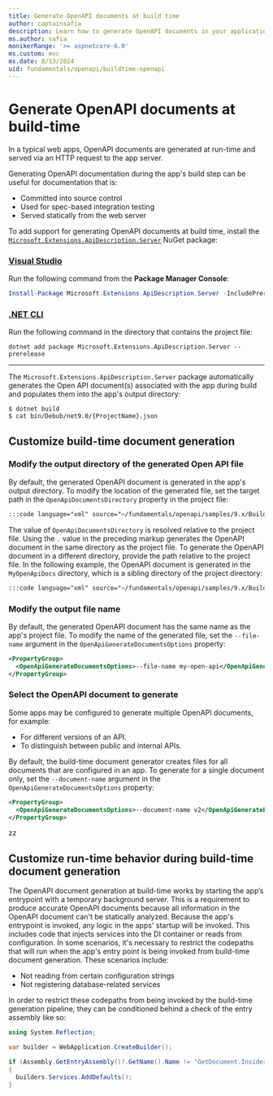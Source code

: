 ```yaml
---
title: Generate OpenAPI documents at build time
author: captainsafia
description: Learn how to generate OpenAPI documents in your application's build step
ms.author: safia
monikerRange: '>= aspnetcore-6.0'
ms.custom: mvc
ms.date: 8/13/2024
uid: fundamentals/openapi/buildtime-openapi
---
```

<!-- backup writer.sms.author: tdykstra and rick-anderson -->

# Generate OpenAPI documents at build-time

In a typical web apps, OpenAPI documents are generated at run-time and served via an HTTP request to the app server.

Generating OpenAPI documentation during the app's build step can be useful for documentation that is:

- Committed into source control
- Used for spec-based integration testing
- Served statically from the web server

To add support for generating OpenAPI documents at build time, install the [`Microsoft.Extensions.ApiDescription.Server`](https://www.nuget.org/packages/Microsoft.Extensions.ApiDescription.Server) NuGet package:

### [Visual Studio](#tab/visual-studio)

Run the following command from the **Package Manager Console**:

 ```powershell
 Install-Package Microsoft.Extensions.ApiDescription.Server -IncludePrerelease
```

### [.NET CLI](#tab/net-cli)

Run the following command in the directory that contains the project file:

```dotnetcli
dotnet add package Microsoft.Extensions.ApiDescription.Server --prerelease
```

---

The `Microsoft.Extensions.ApiDescription.Server` package automatically generates the Open API document(s) associated with the app during build and populates them into the app's output directory:

```cli
$ dotnet build
$ cat bin/Debub/net9.0/{ProjectName}.json
```

## Customize build-time document generation

### Modify the output directory of the generated Open API file

By default, the generated OpenAPI document is generated in the app's output directory. To modify the location of the generated file, set the target path in the `OpenApiDocumentsDirectory` property in the project file:

<!-- Original had
   <OpenApiDocumentsDirectory>./</OpenApiDocumentsDirectory>
Which generates misleading error: Missing required option '--project'.
-->

```xml
:::code language="xml" source="~/fundamentals/openapi/samples/9.x/BuildTime/MyTestApi.csproj" id="snippet" highlight="8":::
```

The value of `OpenApiDocumentsDirectory` is resolved relative to the project file. Using the `.` value in the preceding markup generates the OpenAPI document in the same directory as the project file. To generate the OpenAPI document in a different directory, provide the path relative to the project file. In the following example, the OpenAPI document is generated in the `MyOpenApiDocs` directory, which is a sibling directory of the project directory:

```xml
:::code language="xml" source="~/fundamentals/openapi/samples/9.x/BuildTime/MyTestApi.csproj" id="snippet2" highlight="28":::
```

### Modify the output file name

By default, the generated OpenAPI document has the same name as the app's project file. To modify the name of the generated file, set the `--file-name` argument in the `OpenApiGenerateDocumentsOptions` property:

```xml
<PropertyGroup>
  <OpenApiGenerateDocumentsOptions>--file-name my-open-api</OpenApiGenerateDocumentsOptions>
</PropertyGroup>
```

### Select the OpenAPI document to generate

Some apps may be configured to generate multiple OpenAPI documents, for example:

* For different versions of an API.
* To distinguish between public and internal APIs.

By default, the build-time document generator creates files for all documents that are configured in an app. To generate for a single document only, set the `--document-name` argument in the `OpenApiGenerateDocumentsOptions` property:

```xml
<PropertyGroup>
  <OpenApiGenerateDocumentsOptions>--document-name v2</OpenApiGenerateDocumentsOptions>
</PropertyGroup>
```
zz
## Customize run-time behavior during build-time document generation

The OpenAPI document generation at build-time works by starting the app’s entrypoint with a temporary background server. This is a requirement to produce accurate OpenAPI documents because all information in the OpenAPI document can't be statically analyzed. Because the app's entrypoint is invoked, any logic in the apps' startup will be invoked. This includes code that injects services into the DI container or reads from configuration. In some scenarios, it's necessary to restrict the codepaths that will run when the app's entry point is being invoked from build-time document generation. These scenarios include:

- Not reading from certain configuration strings
- Not registering database-related services

In order to restrict these codepaths from being invoked by the build-time generation pipeline, they can be conditioned behind a check of the entry assembly like so:

```csharp
using System.Reflection;

var builder = WebApplication.CreateBuilder();

if (Assembly.GetEntryAssembly()?.GetName().Name != "GetDocument.Insider")
{
  builders.Services.AddDefaults();
}
```
